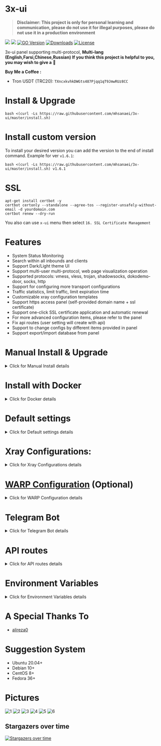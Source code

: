 # 3x-ui

> **Disclaimer: This project is only for personal learning and communication, please do not use it for illegal purposes, please do not use it in a production environment**

[![](https://img.shields.io/github/v/release/mhsanaei/3x-ui.svg)](https://github.com/MHSanaei/3x-ui/releases)
[![](https://img.shields.io/github/actions/workflow/status/mhsanaei/3x-ui/release.yml.svg)](#)
[![GO Version](https://img.shields.io/github/go-mod/go-version/mhsanaei/3x-ui.svg)](#)
[![Downloads](https://img.shields.io/github/downloads/mhsanaei/3x-ui/total.svg)](#)
[![License](https://img.shields.io/badge/license-GPL%20V3-blue.svg?longCache=true)](https://www.gnu.org/licenses/gpl-3.0.en.html)

3x-ui panel supporting multi-protocol, **Multi-lang (English,Farsi,Chinese,Russian)**
**If you think this project is helpful to you, you may wish to give a** :star2:

**Buy Me a Coffee :**

- Tron USDT (TRC20): `TXncxkvhkDWGts487Pjqq1qT9JmwRUz8CC`

# Install & Upgrade

```
bash <(curl -Ls https://raw.githubusercontent.com/mhsanaei/3x-ui/master/install.sh)
```

# Install custom version

To install your desired version you can add the version to the end of install command. Example for ver `v1.6.1`:

```
bash <(curl -Ls https://raw.githubusercontent.com/mhsanaei/3x-ui/master/install.sh) v1.6.1
```

# SSL

```
apt-get install certbot -y
certbot certonly --standalone --agree-tos --register-unsafely-without-email -d yourdomain.com
certbot renew --dry-run
```

You also can use `x-ui` menu then select `16. SSL Certificate Management`

# Features

- System Status Monitoring
- Search within all inbounds and clients
- Support Dark/Light theme UI
- Support multi-user multi-protocol, web page visualization operation
- Supported protocols: vmess, vless, trojan, shadowsocks, dokodemo-door, socks, http
- Support for configuring more transport configurations
- Traffic statistics, limit traffic, limit expiration time
- Customizable xray configuration templates
- Support https access panel (self-provided domain name + ssl certificate)
- Support one-click SSL certificate application and automatic renewal
- For more advanced configuration items, please refer to the panel
- Fix api routes (user setting will create with api)
- Support to change configs by different items provided in panel
- Support export/import database from panel

# Manual Install & Upgrade

<details>
  <summary>Click for Manual Install details</summary>

1. To download the latest version of the compressed package directly to your server, run the following command:

```sh
[[ "$(uname -m)" == "aarch64" ]] && XUI_ARCH="arm64" || XUI_ARCH="amd64"
wget https://github.com/MHSanaei/3x-ui/releases/latest/download/x-ui-linux-${XUI_ARCH}.tar.gz
```

2. Once the compressed package is downloaded, execute the following commands to install or upgrade x-ui:

```sh
[[ "$(uname -m)" == "aarch64" ]] && XUI_ARCH="arm64" || XUI_ARCH="amd64"
cd /root/
rm -rf x-ui/ /usr/local/x-ui/ /usr/bin/x-ui
tar zxvf x-ui-linux-${XUI_ARCH}.tar.gz
chmod +x x-ui/x-ui x-ui/bin/xray-linux-* x-ui/x-ui.sh
cp x-ui/x-ui.sh /usr/bin/x-ui
cp -f x-ui/x-ui.service /etc/systemd/system/
mv x-ui/ /usr/local/
systemctl daemon-reload
systemctl enable x-ui
systemctl restart x-ui
```

</details>

# Install with Docker

<details>
  <summary>Click for Docker details</summary>

1. Install Docker:

   ```sh
   bash <(curl -sSL https://get.docker.com)
   ```

2. Clone the Project Repository:

   ```sh
   git clone https://github.com/MHSanaei/3x-ui.git
   cd 3x-ui
   ```

3. Start the Service

   ```sh
   docker compose up -d
   ```

   OR

   ```sh
   docker run -itd \
      -e XRAY_VMESS_AEAD_FORCED=false \
      -v $PWD/db/:/etc/x-ui/ \
      -v $PWD/cert/:/root/cert/ \
      --network=host \
      --restart=unless-stopped \
      --name 3x-ui \
      ghcr.io/mhsanaei/3x-ui:latest
   ```

</details>

# Default settings

<details>
  <summary>Click for Default settings details</summary>

- Port: 2053
- username and password will be generated randomly if you skip to modify your own security(x-ui "7")
- database path: /etc/x-ui/x-ui.db
- xray config path: /usr/local/x-ui/bin/config.json

Before you set ssl on settings

- http://ip:2053/panel
- http://domain:2053/panel

After you set ssl on settings

- https://yourdomain:2053/panel
</details>

# Xray Configurations:

<details>
  <summary>Click for Xray Configurations details</summary>

**copy and paste to xray Configuration :** (you don't need to do this if you have a fresh install)

- [traffic](./media/configs/traffic.json)
- [traffic + Block all Iran IP address](./media/configs/traffic+block-iran-ip.json)
- [traffic + Block all Iran Domains](./media/configs/traffic+block-iran-domains.json)
- [traffic + Block Ads + Use IPv4 for Google](./media/configs/traffic+block-ads+ipv4-google.json)
- [traffic + Block Ads + Route Google + Netflix + Spotify + OpenAI (ChatGPT) to WARP](./media/configs/traffic+block-ads+warp.json)

</details>

# [WARP Configuration](https://github.com/fscarmen/warp) (Optional)

<details>
  <summary>Click for WARP Configuration details</summary>

If you want to use routing to WARP follow steps as below:

1. If you already installed warp, you can uninstall using below command:

   ```sh
   warp u
   ```

2. Install WARP on **socks proxy mode**:

   ```sh
   bash <(curl -sSL https://gist.githubusercontent.com/hamid-gh98/dc5dd9b0cc5b0412af927b1ccdb294c7/raw/install_warp_proxy.sh)
   ```

3. Turn on the config you need in panel or [Copy and paste this file to Xray Configuration](./media/configs/traffic+block-ads+warp.json)

   Config Features:

   - Block Ads
   - Route Google + Netflix + Spotify + OpenAI (ChatGPT) to WARP
   - Fix Google 403 error

</details>

# Telegram Bot

<details>
  <summary>Click for Telegram Bot details</summary>

X-UI supports daily traffic notification, panel login reminder and other functions through the Tg robot. To use the Tg robot, you need to apply for the specific application tutorial. You can refer to the [blog](https://coderfan.net/how-to-use-telegram-bot-to-alarm-you-when-someone-login-into-your-vps.html)
Set the robot-related parameters in the panel background, including:

- Tg robot Token
- Tg robot ChatId
- Tg robot cycle runtime, in crontab syntax
- Tg robot Expiration threshold
- Tg robot Traffic threshold
- Tg robot Enable send backup in cycle runtime
- Tg robot Enable CPU usage alarm threshold

Reference syntax:

- 30 \* \* \* \* \* //Notify at the 30s of each point
- 0 \*/10 \* \* \* \* //Notify at the first second of each 10 minutes
- @hourly // hourly notification
- @daily // Daily notification (00:00 in the morning)
- @weekly // weekly notification
- @every 8h // notify every 8 hours

# Telegram Bot Features

- Report periodic
- Login notification
- CPU threshold notification
- Threshold for Expiration time and Traffic to report in advance
- Support client report menu if client's telegram username added to the user's configurations
- Support telegram traffic report searched with UUID (VMESS/VLESS) or Password (TROJAN) - anonymously
- Menu based bot
- Search client by email ( only admin )
- Check all inbounds
- Check server status
- Check depleted users
- Receive backup by request and in periodic reports
- Multi language bot
</details>

# API routes

<details>
  <summary>Click for API routes details</summary>

- `/login` with `PUSH` user data: `{username: '', password: ''}` for login
- `/panel/api/inbounds` base for following actions:

| Method | Path                               | Action                                      |
| :----: | ---------------------------------- | ------------------------------------------- |
| `GET`  | `"/list"`                          | Get all inbounds                            |
| `GET`  | `"/get/:id"`                       | Get inbound with inbound.id                 |
| `GET`  | `"/getClientTraffics/:email"`      | Get Client Traffics with email              |
| `GET`  | `"/createbackup"`                  | Telegram bot sends backup to admins         |
| `POST` | `"/add"`                           | Add inbound                                 |
| `POST` | `"/del/:id"`                       | Delete Inbound                              |
| `POST` | `"/update/:id"`                    | Update Inbound                              |
| `POST` | `"/clientIps/:email"`              | Client Ip address                           |
| `POST` | `"/clearClientIps/:email"`         | Clear Client Ip address                     |
| `POST` | `"/addClient"`                     | Add Client to inbound                       |
| `POST` | `"/:id/delClient/:clientId"`       | Delete Client by clientId\*                 |
| `POST` | `"/updateClient/:clientId"`        | Update Client by clientId\*                 |
| `POST` | `"/:id/resetClientTraffic/:email"` | Reset Client's Traffic                      |
| `POST` | `"/resetAllTraffics"`              | Reset traffics of all inbounds              |
| `POST` | `"/resetAllClientTraffics/:id"`    | Reset traffics of all clients in an inbound |
| `POST` | `"/delDepletedClients/:id"`        | Delete inbound depleted clients (-1: all)   |

\*- The field `clientId` should be filled by:

- `client.id` for VMESS and VLESS
- `client.password` for TROJAN
- `client.email` for Shadowsocks

- [Postman Collection](https://gist.github.com/mehdikhody/9a862801a2e41f6b5fb6bbc7e1326044)
</details>

# Environment Variables

<details>
  <summary>Click for Environment Variables details</summary>

| Variable       |                      Type                      | Default       |
| -------------- | :--------------------------------------------: | :------------ |
| XUI_LOG_LEVEL  | `"debug"` \| `"info"` \| `"warn"` \| `"error"` | `"info"`      |
| XUI_DEBUG      |                   `boolean`                    | `false`       |
| XUI_BIN_FOLDER |                    `string`                    | `"bin"`       |
| XUI_DB_FOLDER  |                    `string`                    | `"/etc/x-ui"` |

Example:

```sh
XUI_BIN_FOLDER="bin" XUI_DB_FOLDER="/etc/x-ui" go build main.go
```

</details>

# A Special Thanks To

- [alireza0](https://github.com/alireza0/)

# Suggestion System

- Ubuntu 20.04+
- Debian 10+
- CentOS 8+
- Fedora 36+

# Pictures

![1](./media/1.png)
![2](./media/2.png)
![3](./media/3.png)
![4](./media/4.png)
![5](./media/5.png)
![6](./media/6.png)

## Stargazers over time

[![Stargazers over time](https://starchart.cc/MHSanaei/3x-ui.svg)](https://starchart.cc/MHSanaei/3x-ui)
